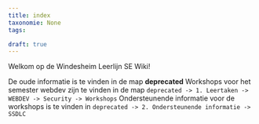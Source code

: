 ```yaml
---
title: index
taxonomie: None
tags:

draft: true 
---
```


Welkom op de Windesheim Leerlijn SE Wiki!

De oude informatie is te vinden in de map **deprecated**
Workshops voor het semester webdev zijn te vinden in de map `deprecated -> 1. Leertaken -> WEBDEV -> Security -> Workshops`
Ondersteunende informatie voor de workshops is te vinden in `deprecated -> 2. Ondersteunende informatie -> SSDLC`
